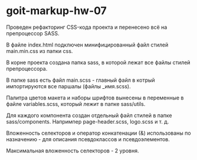 # goit-markup-hw-07

Проведен рефакторинг CSS-кода проекта и перенесено всё на препроцессор SASS.

В файле index.html подключен минифицированный файл стилей main.min.css из папки
css.

В корне проекта создана папка sass, в которой лежат все файлы стилей
препроцессора.

В папке sass есть файл main.scss - главный файл в котрый импортируются все
паршалы (файлы \_имя.scss).

Палитра цветов макета и наборы шрифтов вынесены в переменные в файле
variables.scss, который лежит в папке sass/utils.

Для каждого компонента создан отдельный файл стилей в папке sass/components.
Напримпер page-header.scss, logo.scss и т. д.

Вложенность селекторов и оператор конкатенации (&) использованы по назначению -
для описания псевдоклассов и псевдоэлементов.

Максимальная вложенность селекторов - 2 уровня.
